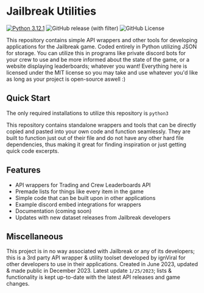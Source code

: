 # Jailbreak Utilities
[![Python 3.12.1](https://img.shields.io/badge/python-3.12.1-blue.svg)](https://www.python.org/downloads/release/python-3121/)
![GitHub release (with filter)](https://img.shields.io/github/v/release/ignViralX/JailbreakUtilities)
![GitHub License](https://img.shields.io/github/license/ignViralX/JailbreakUtilities)

This repository contains simple API wrappers and other tools for developing applications for the Jailbreak game. Coded entirely in Python utilizing JSON for storage. You can utilize this in programs like private discord bots for your crew to use and be more informed about the state of the game, or a website displaying leaderboards; whatever you want! Everything here is licensed under the MIT license so you may take and use whatever you'd like as long as your project is open-source aswell :)

## Quick Start

The only required installations to utilize this repository is `python3`

This repository contains standalone wrappers and tools that can be directly copied and pasted into your own code and function seamlessly. They are built to function just out of their file and do not have any other hard file dependencies, thus making it great for finding inspiration or just getting quick code excerpts.

## Features

- API wrappers for Trading and Crew Leaderboards API
- Premade lists for things like every item in the game
- Simple code that can be built upon in other applications
- Example discord embed integrations for wrappers
- Documentation (coming soon)
- Updates with new dataset releases from Jailbreak developers

## Miscellaneous

This project is in no way associated with Jailbreak or any of its developers; this is a 3rd party API wrapper & utility toolset developed by ignViral for other developers to use in their applications. Created in June 2023, updated & made public in December 2023. Latest update `1/25/2023`; lists & functionality is kept up-to-date with the latest API releases and game changes.
